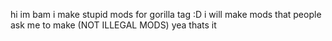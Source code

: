 hi im bam i make stupid mods for gorilla tag :D
i will make mods that people ask me to make (NOT ILLEGAL MODS)
yea thats it
